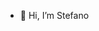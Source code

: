- 👋 Hi, I’m Stefano

<!---
ste82/ste82 is a ✨ special ✨ repository because its `README.md` (this file) appears on your GitHub profile.
You can click the Preview link to take a look at your changes.
--->
